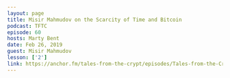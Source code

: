```yaml
---
layout: page
title: Misir Mahmudov on the Scarcity of Time and Bitcoin
podcast: TFTC
episode: 60
hosts: Marty Bent
date: Feb 26, 2019
guest: Misir Mahmudov
lesson: ['2']
link: https://anchor.fm/tales-from-the-crypt/episodes/Tales-from-the-Crypt-60-Misir-Mahmudov-e3aibh
---
```

